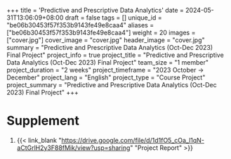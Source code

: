 +++
title = 'Predictive and Prescriptive Data Analytics'
date = 2024-05-31T13:06:09+08:00
draft = false
tags = []
unique_id = "be06b30453f57f353b9143fe49e8caa4"
aliases = ["be06b30453f57f353b9143fe49e8caa4"]
weight = 20
images = ["cover.jpg"]
cover_image = "cover.jpg"
header_image = "cover.jpg"
summary = "Predictive and Prescriptive Data Analytics (Oct-Dec 2023) Final Project"
project_info = true
project_title = "Predictive and Prescriptive Data Analytics (Oct-Dec 2023) Final Project"
team_size = "1 member"
project_duration = "2 weeks"
project_timeframe = "2023 October → December"
project_lang = "English"
project_type = "Course Project"
project_summary = "Predictive and Prescriptive Data Analytics (Oct-Dec 2023) Final Project"
+++
# Supplement

1. {{< link_blank "https://drive.google.com/file/d/1d1fO5_cOa_l1qN-aCtGrlH2y3F88fMik/view?usp=sharing" "Project Report" >}}